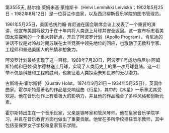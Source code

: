 第3555天, 赫尔维·莱姆米基·莱维斯卡（Helvi Lemmikki Leiviskä；1902年5月25日 – 1982年8月12日）是一位芬兰作曲家，以及西贝柳斯音乐学院的图书管理员。


1961年5月25日，美国总统约翰·肯尼迪在国会联席会议上发表了一个重要的演讲，他宣布美国将致力于在十年内将人类送上月球并安全返回。这一宣布标志着美国太空探索的一个重大转折点，开启了阿波罗计划（Apollo Program）。肯尼迪的讲话不仅是对冷战时期苏联在太空竞赛中领先地位的回应，也激励了无数科学家、工程师和普通美国人的热情和想象力。

阿波罗计划最终实现了这一目标，1969年7月20日，阿波罗11号成功将尼尔·阿姆斯特朗和巴兹·奥尔德林送上月球，实现了人类历史上的第一次月球登陆。这一壮举不仅是科技和工程的胜利，也象征着人类探索未知世界的无尽潜力。


古斯塔夫·霍尔斯特（Gustav Holst，1874年9月21日－1934年5月25日），英国作曲家。霍尔斯特最著名的作品是交响组曲《行星》，其中的《木星》一乐章尤其受欢迎。他在音乐创作上有着极大的影响力，并且他的作品融合了多种风格和创新元素。

霍尔斯特出生在一个音乐世家，父亲是钢琴家和管风琴师。他在皇家音乐学院学习，并且在音乐教育方面也做出了重要贡献。他曾在多所学校担任音乐教师，其中包括圣保罗女子学校和皇家音乐学院。